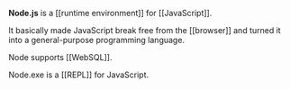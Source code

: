 **Node.js** is a [[runtime environment]] for [[JavaScript]].

It basically made JavaScript break free from the [[browser]] and turned it into a general-purpose programming language.

Node supports [[WebSQL]].

Node.exe is a [[REPL]] for JavaScript.